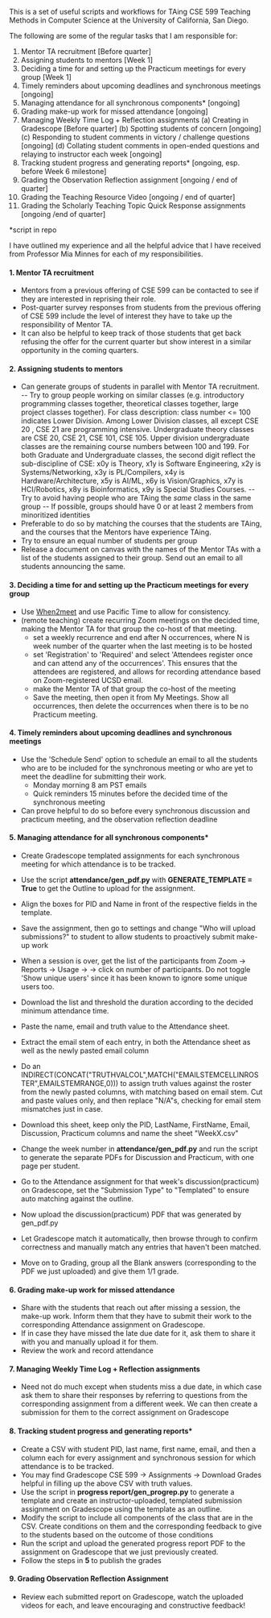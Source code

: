 This is a set of useful scripts and workflows for TAing CSE 599 Teaching Methods in Computer Science at the University of California, San Diego.

The following are some of the regular tasks that I am responsible for:

1) Mentor TA recruitment [Before quarter]
2) Assigning students to mentors [Week 1]
3) Deciding a time for and setting up the Practicum meetings for every group [Week 1]
4) Timely reminders about upcoming deadlines and synchronous meetings [ongoing]
5) Managing attendance for all synchronous components* [ongoing]
6) Grading make-up work for missed attendance [ongoing]
7) Managing Weekly Time Log + Reflection assignments 
    (a) Creating in Gradescope [Before quarter]
    (b) Spotting students of concern [ongoing]
    (c) Responding to student comments in victory / challenge questions [ongoing]
    (d) Collating student comments in open-ended questions and relaying to instructor each week [ongoing]
9) Tracking student progress and generating reports* [ongoing, esp. before Week 6 milestone]
10) Grading the Observation Reflection assignment [ongoing / end of quarter]
11) Grading the Teaching Resource Video [ongoing / end of quarter]
12) Grading the Scholarly Teaching Topic Quick Response assignments [ongoing /end of quarter]

*script in repo

I have outlined my experience and all the helpful advice that I have received from Professor Mia Minnes for each of my responsibilities.

#### 1. Mentor TA recruitment
- Mentors from a previous offering of CSE 599 can be contacted to see if they are interested in reprising their role.
- Post-quarter survey responses from students from the previous offering of CSE 599 include the level of interest they have to take up the responsibility of Mentor TA.
- It can also be helpful to keep track of those students that get back refusing the offer for the current quarter but show interest in a similar opportunity in the coming quarters.

#### 2. Assigning students to mentors
- Can generate groups of students in parallel with Mentor TA recruitment. 
-- Try to group people working on similar classes (e.g. introductory programming classes together, theoretical classes together, large project classes together). For class description: class number <= 100 indicates Lower Division. Among Lower Division classes, all except CSE 20 , CSE 21 are programming intensive. Undergraduate theory classes are CSE 20, CSE 21, CSE 101, CSE 105. Upper division undergraduate classes are the remaining course numbers between 100 and 199. For both Graduate and Undergraduate classes, the second digit reflect the sub-discipline of CSE: x0y is Theory, x1y is Software Engineering, x2y is Systems/Networking, x3y is PL/Compilers, x4y is Hardware/Architecture, x5y is AI/ML, x6y is Vision/Graphics, x7y is HCI/Robotics, x8y is Bioinformatics, x9y is Special Studies Courses.
-- Try to avoid having people who are TAing the *same* class in the same group
-- If possible, groups should have 0 or at least 2 members from minoritized identities
- Preferable to do so by matching the courses that the students are TAing, and the courses that the Mentors have experience TAing.
- Try to ensure an equal number of students per group
- Release a document on canvas with the names of the Mentor TAs with a list of the students assigned to their group. Send out an email to all students announcing the same.

#### 3. Deciding a time for and setting up the Practicum meetings for every group
- Use [When2meet](https://when2meet.com) and use Pacific Time to allow for consistency.
- (remote teaching) create recurring Zoom meetings on the decided time, making the Mentor TA for that group the co-host of that meeting.
  - set a weekly recurrence and end after N occurrences, where N is week number of the quarter when the last meeting is to be hosted
  - set 'Registration' to 'Required' and select 'Attendees register once and can attend any of the occurrences'. This ensures that the attendees are registered, and allows for       recording attendance based on Zoom-registered UCSD email.
  - make the Mentor TA of that group the co-host of the meeting
  - Save the meeting, then open it from My Meetings. Show all occurrences, then delete the occurrences when there is to be no Practicum meeting.

#### 4. Timely reminders about upcoming deadlines and synchronous meetings
- Use the 'Schedule Send' option to schedule an email to all the students who are to be included for the synchronous meeting or who are yet to meet the deadline for submitting their work.
  - Monday morning 8 am PST emails
  - Quick reminders 15 minutes before the decided time of the synchronous meeting
- Can prove helpful to do so before every synchronous discussion and practicum meeting, and the observation reflection deadline

#### 5. Managing attendance for all synchronous components*
- Create Gradescope templated assignments for each synchronous meeting for which attendance is to be tracked.
- Use the script **attendance/gen_pdf.py** with **GENERATE_TEMPLATE = True** to get the Outline to upload for the assignment.
- Align the boxes for PID and Name in front of the respective fields in the template.
- Save the assignment, then go to settings and change "Who will upload submissions?" to student to allow students to proactively submit make-up work

- When a session is over, get the list of the participants from Zoom -> Reports -> Usage -> <MeetingName> -> click on number of participants. Do not toggle 'Show unique users' since it has been known to ignore some unique users too.
- Download the list and threshold the duration according to the decided minimum attendance time.
- Paste the name, email and truth value to the Attendance sheet.
- Extract the email stem of each entry, in both the Attendance sheet as well as the newly pasted email column
- Do an INDIRECT(CONCAT("TRUTHVALCOL",MATCH("EMAILSTEMCELLINROSTER",EMAILSTEMRANGE,0))) to assign truth values against the roster from the newly pasted columns, with matching     based on email stem. Cut and paste values only, and then replace "N/A"s, checking for email stem mismatches just in case.
- Download this sheet, keep only the PID, LastName, FirstName, Email, Discussion, Practicum columns and name the sheet "WeekX.csv"
- Change the week number in **attendance/gen_pdf.py** and run the script to generate the separate PDFs for Discussion and Practicum, with one page per student.
- Go to the Attendance assignment for that week's discussion(practicum) on Gradescope, set the "Submission Type" to "Templated" to ensure auto matching against the outline.
- Now upload the discussion(practicum) PDF that was generated by gen_pdf.py
- Let Gradescope match it automatically, then browse through to confirm correctness and manually match any entries that haven't been matched.
- Move on to Grading, group all the Blank answers (corresponding to the PDF we just uploaded) and give them 1/1 grade.

#### 6. Grading make-up work for missed attendance
- Share with the students that reach out after missing a session, the make-up work. Inform them that they have to submit their work to the corresponding Attendance assignment on   Gradescope.
- If in case they have missed the late due date for it, ask them to share it with you and manually upload it for them.
- Review the work and record attendance

#### 7. Managing Weekly Time Log + Reflection assignments
- Need not do much except when students miss a due date, in which case ask them to share their responses by referring to questions from the corresponding assignment from a different week. We can then create a submission for them to the correct assignment on Gradescope

#### 8. Tracking student progress and generating reports*
- Create a CSV with student PID, last name, first name, email, and then a column each for every assignment and synchronous session for which attendance is to be tracked.
- You may find Gradescope CSE 599 -> Assignments -> Download Grades helpful in filling up the above CSV with truth values.
- Use the script in **progress report/gen_progrep.py** to generate a template and create an instructor-uploaded, templated submission assignment on Gradescope using the template   as an outline.
- Modify the script to include all components of the class that are in the CSV. Create conditions on them and the corresponding feedback to give to the students based on the       outcome of those conditions
- Run the script and upload the generated progress report PDF to the assignment on Gradescope that we just previously created.
- Follow the steps in **5** to publish the grades

#### 9. Grading Observation Reflection Assignment
- Review each submitted report on Gradescope, watch the uploaded videos for each, and leave encouraging and constructive feedback!
